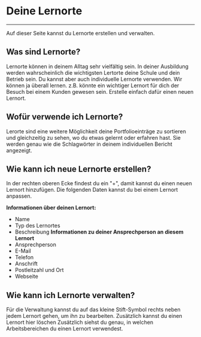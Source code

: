 # Deine Lernorte

- - - 

Auf dieser Seite kannst du Lernorte erstellen und verwalten.

## Was sind Lernorte?
Lernorte können in deinem Alltag sehr vielfältig sein. In deiner Ausbildung werden wahrscheinlich die wichtigsten Lertorte deine Schule und dein Betrieb sein. Du kannst aber auch individuelle Lernorte verwenden. Wir können ja überall lernen. z.B. könnte ein wichtiger Lernort für dich der Besuch bei einem Kunden gewesen sein. Erstelle einfach dafür einen neuen Lernort.

## Wofür verwende ich Lernorte?
Lerorte sind eine weitere Möglichkeit deine Portfolioeinträge zu sortieren und gleichzeitig zu sehen, wo du etwas gelernt oder erfahren hast. Sie werden genau wie die Schlagwörter in deinem individuellen Bericht angezeigt.

## Wie kann ich neue Lernorte erstellen?
In der rechten oberen Ecke findest du ein "+", damit kannst du einen neuen Lernort hinzufügen.
Die folgenden Daten kannst du bei einem Lernort anpassen.

**Informationen über deinen Lernort:**
* Name
* Typ des Lernortes
* Beschreibung
**Informationen zu deiner Ansprechperson an diesem Lernort**
* Ansprechperson
* E-Mail
* Telefon
* Anschrift
* Postleitzahl und Ort
* Webseite

## Wie kann ich Lernorte verwalten?
Für die Verwaltung kannst du auf das kleine Stift-Symbol rechts neben jedem Lernort gehen, um ihn zu bearbeiten. Zusätzlich kannst du einen Lernort hier löschen
Zusätzlich siehst du genau, in welchen Arbeitsbereichen du einen Lernort verwendest.
